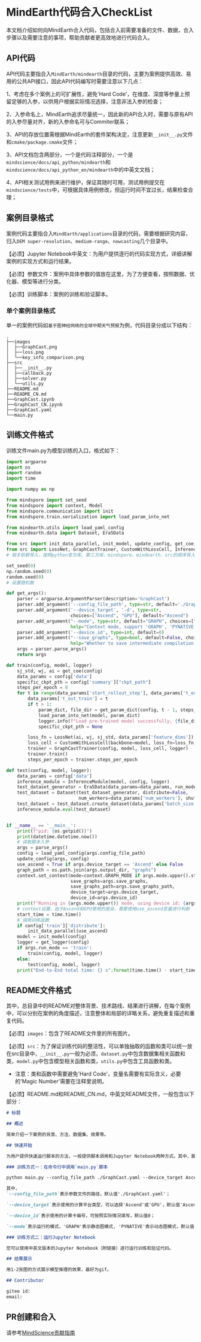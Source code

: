 # MindEarth代码合入CheckList

本文档介绍如何向MindEarth合入代码，包括合入前需要准备的文件、数据，合入步骤以及需要注意的事项，帮助贡献者更高效地进行代码合入。

## API代码

API代码主要指合入`MindEarth/mindearth`目录的代码，主要为案例提供高效、易用的公共API接口，因此API代码编写时需要注意以下几点：

1、考虑在多个案例上的可扩展性，避免'Hard Code'，在维度、深度等参量上预留足够的入参，以供用户根据实际情况选择，注意非法入参的检查；

2、入参命名上，MindEarth追求尽量统一，因此新的API合入时，需要与原有API的入参尽量对齐，新的入参命名可与Commiter联系；

3、API的存放位置需根据MindEarth的套件架构决定，注意更新`__init__.py`文件和`cmake/package.cmake`文件；

3、API文档包含两部分，一个是代码注释部分，一个是`mindscience/docs/api_python/mindearth`和`mindscience/docs/api_python_en/mindearth`中的中英文文档；

4、API相关测试用例来进行维护，保证其随时可用，测试用例提交在`mindscience/tests`中，可根据具体用例修改，但运行时间不宜过长，结果检查合理；

## 案例目录格式

案例代码主要指合入`MindEarth/applications`目录的代码，需要根据研究内容，归入`DEM super-resolution`、`medium-range`、`nowcasting`几个目录中。

【必须】Jupyter Notebook中英文：为用户提供逐行的代码实现方式，详细讲解案例的实现方式和运行结果。

【必须】参数文件：案例中具体参数的值放在这里，为了方便查看，按照数据、优化器、模型等进行分类。

【必须】训练脚本：案例的训练和验证脚本。

### 单个案例目录格式

单一的案例代码如`基于图神经网络的全球中期天气预报`为例，代码目录分成以下结构：

```shell
.
├──images
│  ├──GraphCast.png
│  ├──loss.png
│  └──key_info_comparison.png
├──src
│  ├──__init__.py
│  ├──callback.py
│  ├──solver.py
│  └──utils.py
├──README.md
├──README_CN.md
├──GraphCast.ipynb
├──GraphCast_CN.ipynb
├──GraphCast.yaml
└──main.py
```

## 训练文件格式

训练文件main.py为模型训练的入口，格式如下：

```python
import argparse
import os
import random
import time

import numpy as np

from mindspore import set_seed
from mindspore import context, Model
from mindspore.communication import init
from mindspore.train.serialization import load_param_into_net

from mindearth.utils import load_yaml_config
from mindearth.data import Dataset, Era5Data

from src import init_data_parallel, init_model, update_config, get_coe, get_param_dict
from src import LossNet, GraphCastTrainer, CustomWithLossCell, InferenceModule
# 相关依赖导入，按照python官方库、第三方库、mindspore、mindearth、src的顺序导入，导入mindearth时，精确到二级目录

set_seed(0)
np.random.seed(0)
random.seed(0)
# 设置随机数

def get_args():
    parser = argparse.ArgumentParser(description='GraphCast')
    parser.add_argument('--config_file_path', type=str, default='./GraphCast.yaml')
    parser.add_argument('--device_target', '-d', type=str,
                        choices=["Ascend", "GPU"], default="Ascend")
    parser.add_argument("--mode", type=str, default="GRAPH", choices=["GRAPH", "PYNATIVE"],
                        help="Context mode, support 'GRAPH', 'PYNATIVE'")
    parser.add_argument('--device_id', type=int, default=0)
    parser.add_argument("--save_graphs", type=bool, default=False, choices=[True, False],
                        help="Whether to save intermediate compilation graphs")
    args = parser.parse_args()
    return args

def train(config, model, logger)
    sj_std, wj, ai = get_coe(config)
    data_params = config['data']
    specific_ckpt_pth = config['summary']["ckpt_path"]
    steps_per_epoch = 0
    for t in range(data_params['start_rollout_step'], data_params['t_out_train'] + 1):
        data_params['t_out_train'] = t
        if t > 1:
            param_dict, file_dir = get_param_dict(config, t - 1, steps_per_epoch, specific_ckpt_pth=specific_ckpt_pth)
            load_param_into_net(model, param_dict)
            logger.info(f"Load pre-trained model successfully, {file_dir}")
            specific_ckpt_pth = None

        loss_fn = LossNet(ai, wj, sj_std, data_params['feature_dims'])
        loss_cell = CustomWithLossCell(backbone=model, loss_fn=loss_fn, data_params=data_params)
        trainer = GraphCastTrainer(config, model, loss_cell, logger)
        trainer.train()
        steps_per_epoch = trainer.steps_per_epoch

def test(config, model, logger):
    data_params = config['data']
    inference_module = InferenceModule(model, config, logger)
    test_dataset_generator = Era5Data(data_params=data_params, run_mode='test')
    test_dataset = Dataset(test_dataset_generator, distribute=False,
                           num_workers=data_params['num_workers'], shuffle=False)
    test_dataset = test_dataset.create_dataset(data_params['batch_size'])
    inference_module.eval(test_dataset)


if __name__ == '__main__':
    print(f"pid: {os.getpid()}")
    print(datetime.datetime.now())
    # 读取脚本入参
    args = parse_args()
    config = load_yaml_config(args.config_file_path)
    update_config(args, config)
    use_ascend = True if args.device_target == 'Ascend' else False
    graph_path = os.path.join(args.output_dir, "graphs")
    context.set_context(mode=context.GRAPH_MODE if args.mode.upper().startswith("GRAPH") else context.PYNATIVE_MODE,
                        save_graphs=args.save_graphs,
                        save_graphs_path=args.save_graphs_path,
                        device_target=args.device_target,
                        device_id=args.device_id)
    print(f"Running in {args.mode.upper()} mode, using device id: {args.device_id}.")
    # context设置，由于Ascend和GPU使用的差异，需要使用use_ascend变量进行判断
    start_time = time.time()
    # 调用训练函数
    if config['train']['distribute']:
        init_data_parallel(use_ascend)
    model = init_model(config)
    logger = get_logger(config)
    if args.run_mode == 'train':
        train(config, model, logger)
    else:
        test(config, model, logger)
    print("End-to-End total time: {} s".format(time.time() - start_time))
```

## README文件格式

其中，总目录中的README对整体背景、技术路线、结果进行讲解，在每个案例中，可以分别在案例的角度描述，注意整体和局部的详略关系，避免重复描述和重复代码。

【必须】`images`：包含了README文件里的所有图片。

【必须】`src`：为了保证训练代码的整洁性，可以单独抽取的函数和类可以统一放在src目录中，`__init__.py`一般为必须，`dataset.py`中包含数据集相关函数和类，`model.py`中包含模型相关函数和类，`utils.py`中包含工具函数和类。

* 注意：类和函数中需要避免'Hard Code'，变量名需要有实际含义，必要的'Magic Number'需要在注释里说明。

【必须】README.md和README_CN.md，中英文README文件，一般包含以下部分：

```md
# 标题

## 概述

简单介绍一下案例的背景、方法、数据集、效果等。

## 快速开始

为用户提供快速运行脚本的方法，一般提供脚本调用和Jupyter Notebook两种方式。其中，脚本调用需要展示启动命令的入参含义

### 训练方式一：在命令行中调用`main.py`脚本

python main.py --config_file_path ./GraphCast.yaml --device_target Ascend --device_id 0 --mode GRAPH

其中，
`--config_file_path`表示参数文件的路径，默认值'./GraphCast.yaml'；

`--device_target`表示使用的计算平台类型，可以选择'Ascend'或'GPU'，默认值'Ascend'；

`--device_id`表示使用的计算卡编号，可按照实际情况填写，默认值0；

`--mode`表示运行的模式，'GRAPH'表示静态图模式, 'PYNATIVE'表示动态图模式，默认值'GRAPH'；

### 训练方式二：运行Jupyter Notebook

您可以使用中英文版本的Jupyter Notebook（附链接）逐行运行训练和验证代码。

## 结果展示

用1-2张图的方式展示模型推理的效果，最好为gif。

## Contributor

gitee id:
email:

```

## PR创建和合入

请参考[MindScience贡献指南](https://gitee.com/mindspore/mindscience/blob/master/CONTRIBUTION.md)